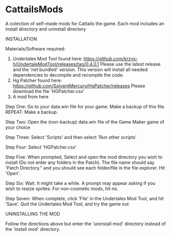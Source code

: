 # CattailsMods
A colection of self-made mods for Cattails the game. Each mod includes an install directory and uninstall directory

INSTALLATION 

Materials/Software required: 
1. Undertales Mod Tool found here: https://github.com/krzys-h/UndertaleModTool/releases/tag/0.4.0.1 Please use the latest release and the 'net bundled' version. This version will install all needed dependencies to decompile and recompile the code. 
2. Hg Patcher found here: https://github.com/SolventMercury/HgPatcher/releases Please download the file 'HGPatcher.csx'
3. A mod from here

Step One: Go to your data.win file for your game. Make a backup of this file. REPEAT: Make a backup. 

Step Two: Open the (non-backup) data.win file of the Game Maker game of your choice

Step Three: Select 'Scripts' and then select 'Run other scripts'

Step Four: Select 'HGPatcher.csx'

Step Five: When prompted, Select and open the mod directory you wish to install (Do not enter any folders in the Patch). The file name should say 'Patch Directory." and you should see each folder/file in the file explorer. Hit 'Open'. 

Step Six: Wait. It might take a while. A prompt may appear asking if you wish to resize sprites. For non-cosmetic mods, hit no. 

Step Seven: When complete, click 'File' in the Undertales Mod Tool, and hit 'Save'. Quit the Undertales Mod Tool, and try the game out

UNINSTALLING THE MOD

Follow the directions above but enter the 'uninstall mod' directory instead of the 'install mod' directory.
